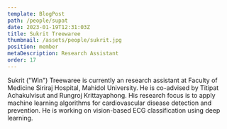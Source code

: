 ```yaml
---
template: BlogPost
path: /people/supat
date: 2023-01-19T12:31:03Z
title: Sukrit Treewaree
thumbnail: /assets/people/sukrit.jpg
position: member
metaDescription: Research Assistant
order: 17
---
```


Sukrit ("Win") Treewaree is currently an research assistant at Faculty of Medicine Siriraj Hospital, Mahidol University.
He is co-advised by Titipat Achakulvisut and Rungroj Krittayaphong. His research focus is to apply machine learning
algorithms for cardiovascular disease detection and prevention. He is working on vision-based ECG classification using
deep learning.
